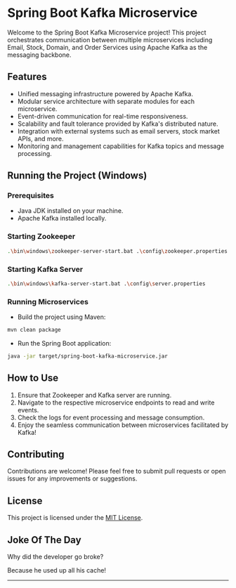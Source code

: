 # Spring Boot Kafka Microservice

Welcome to the Spring Boot Kafka Microservice project! This project orchestrates communication between multiple microservices including Email, Stock, Domain, and Order Services using Apache Kafka as the messaging backbone.

## Features

- Unified messaging infrastructure powered by Apache Kafka.
- Modular service architecture with separate modules for each microservice.
- Event-driven communication for real-time responsiveness.
- Scalability and fault tolerance provided by Kafka's distributed nature.
- Integration with external systems such as email servers, stock market APIs, and more.
- Monitoring and management capabilities for Kafka topics and message processing.

## Running the Project (Windows)

### Prerequisites

- Java JDK installed on your machine.
- Apache Kafka installed locally.

### Starting Zookeeper

```bash
.\bin\windows\zookeeper-server-start.bat .\config\zookeeper.properties
```

### Starting Kafka Server

```bash
.\bin\windows\kafka-server-start.bat .\config\server.properties
```

### Running Microservices

- Build the project using Maven:

```bash
mvn clean package
```

- Run the Spring Boot application:

```bash
java -jar target/spring-boot-kafka-microservice.jar
```

## How to Use

1. Ensure that Zookeeper and Kafka server are running.
2. Navigate to the respective microservice endpoints to read and write events.
3. Check the logs for event processing and message consumption.
4. Enjoy the seamless communication between microservices facilitated by Kafka!

## Contributing

Contributions are welcome! Please feel free to submit pull requests or open issues for any improvements or suggestions.

## License

This project is licensed under the [MIT License](LICENSE).

## Joke Of The Day

Why did the developer go broke?

Because he used up all his cache!

---

